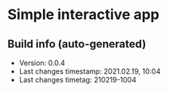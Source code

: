 # Simple interactive app

## Build info (auto-generated)

- Version: 0.0.4
- Last changes timestamp: 2021.02.19, 10:04
- Last changes timetag: 210219-1004

